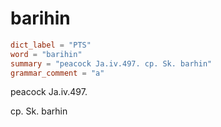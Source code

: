 # barihin

``` toml
dict_label = "PTS"
word = "barihin"
summary = "peacock Ja.iv.497. cp. Sk. barhin"
grammar_comment = "a"
```

peacock Ja.iv.497.

cp. Sk. barhin

